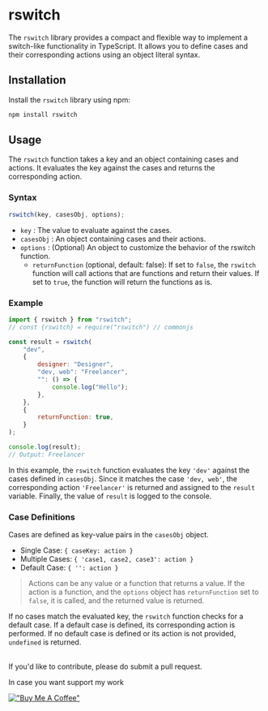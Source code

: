 # rswitch

The `rswitch` library provides a compact and flexible way to implement a switch-like functionality in TypeScript. It allows you to define cases and their corresponding actions using an object literal syntax.

## Installation

Install the `rswitch` library using npm:

```bash
npm install rswitch
```

## Usage

The `rswitch` function takes a key and an object containing cases and actions. It evaluates the key against the cases and returns the corresponding action.

### Syntax

```javascript
rswitch(key, casesObj, options);
```

-   `key` : The value to evaluate against the cases.
-   `casesObj` : An object containing cases and their actions.
-   `options` : (Optional) An object to customize the behavior of the rswitch function.
    -   `returnFunction` (optional, default: false): If set to `false`, the `rswitch` function will call actions that are functions and return their values. If set to `true`, the function will return the functions as is.

### Example

```javascript
import { rswitch } from "rswitch";
// const {rswitch} = require("rswitch") // commonjs

const result = rswitch(
    "dev",
    {
        designer: "Designer",
        "dev, web": "Freelancer",
        "": () => {
            console.log("Hello");
        },
    },
    {
        returnFunction: true,
    }
);

console.log(result);
// Output: Freelancer
```

In this example, the `rswitch` function evaluates the key `'dev'` against the cases defined in `casesObj`. Since it matches the case `'dev, web'`, the corresponding action `'Freelancer'` is returned and assigned to the `result` variable. Finally, the value of `result` is logged to the console.

### Case Definitions

Cases are defined as key-value pairs in the `casesObj` object.

-   Single Case: `{ caseKey: action }`
-   Multiple Cases: `{ 'case1, case2, case3': action }`
-   Default Case: `{ '': action }`

> Actions can be any value or a function that returns a value. If the action is a function, and the `options` object has `returnFunction` set to `false`, it is called, and the returned value is returned.

If no cases match the evaluated key, the `rswitch` function checks for a default case. If a default case is defined, its corresponding action is performed. If no default case is defined or its action is not provided, `undefined` is returned.

<br/>
If you'd like to contribute, please do submit a pull request.

In case you want support my work

[!["Buy Me A Coffee"](https://www.buymeacoffee.com/assets/img/custom_images/orange_img.png)](https://buymeacoffee.com/rashed.iqbal)
